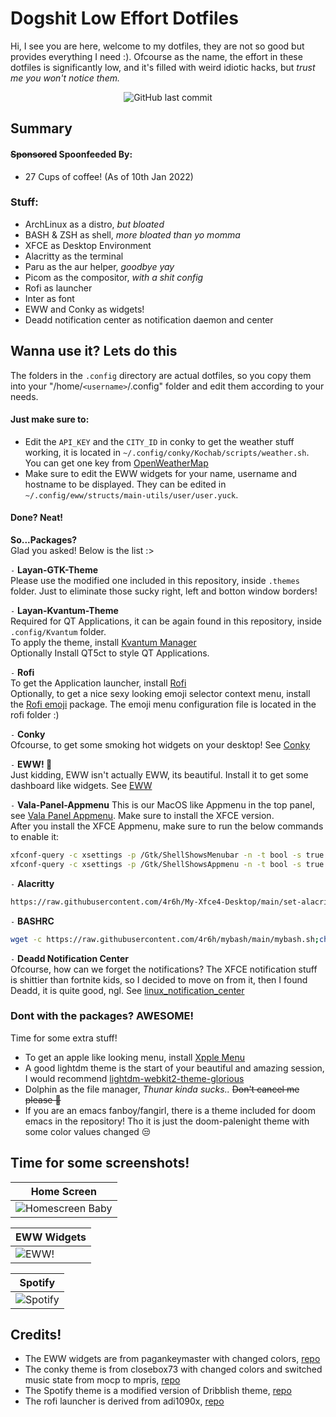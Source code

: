 
# Dogshit Low Effort Dotfiles

Hi, I see you are here, welcome to my dotfiles, they are not so good but provides everything I need :). Ofcourse as the name, the effort in these dotfiles is significantly low, and it's filled with weird idiotic hacks, but *trust me you won't notice them.* <br>

<div align='center'>

![GitHub last commit](https://img.shields.io/github/last-commit/OhEmmaGee/low-effort-dotfiles?color=7374f7)

</div>

## **Summary**

#### ~~Sponsored~~ Spoonfeeded By:
- 27 Cups of coffee! (As of 10th Jan 2022)
### **Stuff:**
- ArchLinux as a distro, *but bloated*  
- BASH & ZSH as shell, *more bloated than yo momma*   
- XFCE as Desktop Environment   
- Alacritty as the terminal
- Paru as the aur helper, *goodbye yay*   
- Picom as the compositor, *with a shit config*   
- Rofi as launcher  
- Inter as font
- EWW and Conky as widgets!
- Deadd notification center as notification daemon and center

## Wanna use it? Lets do this

The folders in the `.config` directory are actual dotfiles, so you copy them into your "/home/`<username>`/.config" folder and edit them according to your needs.
 
#### Just make sure to:
- Edit the `API_KEY` and the `CITY_ID` in conky to get the weather stuff working, it is located in `~/.config/conky/Kochab/scripts/weather.sh`. You can get one key from [OpenWeatherMap](https://openweathermap.org/api)
- Make sure to edit the EWW widgets for your name, username and hostname to be displayed. They can be edited in `~/.config/eww/structs/main-utils/user/user.yuck`.

#### Done? Neat!     

**So...Packages?**  
Glad you asked! Below is the list :>    

`-` **Layan-GTK-Theme**  
Please use the modified one included in this repository, inside `.themes` folder. Just to eliminate those sucky right, left and botton window borders!    

`-` **Layan-Kvantum-Theme**  
Required for QT Applications, it can be again found in this repository, inside `.config/Kvantum` folder.  
To apply the theme, install [Kvantum Manager](https://github.com/tsujan/Kvantum/tree/master/Kvantum)  
Optionally Install QT5ct to style QT Applications.  

`-` **Rofi**  
To get the Application launcher, install [Rofi](https://github.com/davatorium/rofi)  
Optionally, to get a nice sexy looking emoji selector context menu, install the [Rofi emoji](https://github.com/Mange/rofi-emoji) package. The emoji menu configuration file is located in the rofi folder :)  

`-` **Conky**  
Ofcourse, to get some smoking hot widgets on your desktop! See [Conky](https://github.com/brndnmtthws/conky)  

`-` **EWW! 🤮**  
Just kidding, EWW isn't actually EWW, its beautiful. Install it to get some dashboard like widgets. See [EWW](https://github.com/elkowar/eww)    

`-` **Vala-Panel-Appmenu**
This is our MacOS like Appmenu in the top panel, see [Vala Panel Appmenu](https://github.com/rilian-la-te/vala-panel-appmenu). Make sure to install the XFCE version.  
After you install the XFCE Appmenu, make sure to run the below commands to enable it:  
```bash
xfconf-query -c xsettings -p /Gtk/ShellShowsMenubar -n -t bool -s true
xfconf-query -c xsettings -p /Gtk/ShellShowsAppmenu -n -t bool -s true
```
`-` **Alacritty**
```bash
https://raw.githubusercontent.com/4r6h/My-Xfce4-Desktop/main/set-alacritty.sh;chmod +x set-alacritty.sh;sh set-alacritty.sh
```  
`-` **BASHRC**
```bash
wget -c https://raw.githubusercontent.com/4r6h/mybash/main/mybash.sh;chmod +x mybash.sh;sh mybash.sh
``` 
`-` **Deadd Notification Center**  
Ofcourse, how can we forget the notifications? The XFCE notification stuff is shittier than fortnite kids, so I decided to move on from it, then I found Deadd, it is quite good, ngl.
See [linux_notification_center](https://github.com/phuhl/linux_notification_center)

### **Dont with the packages? AWESOME!**  
Time for some extra stuff!  
- To get an apple like looking menu, install [Xpple Menu](https://www.pling.com/p/1529470)
- A good lightdm theme is the start of your beautiful and amazing session, I would recommend [lightdm-webkit2-theme-glorious](https://github.com/manilarome/lightdm-webkit2-theme-glorious)
- Dolphin as the file manager, *Thunar kinda sucks..* ~~Don't cancel me please 🥺~~
- If you are an emacs fanboy/fangirl, there is a theme included for doom emacs in the repository! Tho it is just the doom-palenight theme with some color values changed 😒

## **Time for some screenshots!**
| Home Screen |
| --- |
| ![Homescreen Baby](https://cdn.upload.systems/uploads/mNlL9yBw.png) |    

| EWW Widgets |
| --- |
| ![EWW!](https://cdn.upload.systems/uploads/LvUQlx0t.png) |  
    

| Spotify |
| --- |
| ![Spotify](https://cdn.upload.systems/uploads/FTS8dU48.png) |   

## **Credits!**  
- The EWW widgets are from pagankeymaster with changed colors, [repo](https://github.com/pagankeymaster/vile)
- The conky theme is from closebox73 with changed colors and switched music state from mocp to mpris, [repo](https://github.com/closebox73/Leonis)
- The Spotify theme is a modified version of Dribblish theme, [repo](https://github.com/morpheusthewhite/spicetify-themes/tree/master/Dribbblish)
- The rofi launcher is derived from adi1090x, [repo](https://github.com/adi1090x/rofi)

